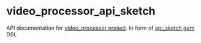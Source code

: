 # video_processor_api_sketch
API documentation for  [video_processor project](https://github.com/suhovius/video_processor). In form of [api_sketch gem](https://github.com/suhovius/api_sketch) DSL
